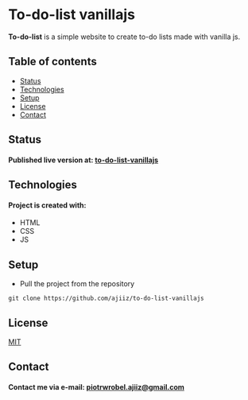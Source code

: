 # To-do-list vanillajs
**To-do-list** is a simple website to create to-do lists made with vanilla js.

## Table of contents
* [Status](#status)
* [Technologies](#technologies)
* [Setup](#setup)
* [License](#license)
* [Contact](#contact)

## Status
#### Published live version at: [to-do-list-vanillajs](https://ajiiz.github.io/to-do-list-vanillajs/)

## Technologies
#### Project is created with:
* HTML
* CSS
* JS

## Setup
* Pull the project from the repository
```
git clone https://github.com/ajiiz/to-do-list-vanillajs
```

## License
[MIT](https://choosealicense.com/licenses/mit/)

## Contact
#### Contact me via e-mail: piotrwrobel.ajiiz@gmail.com
